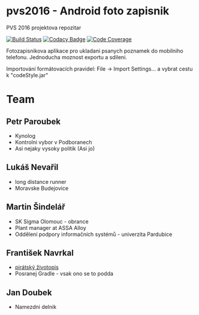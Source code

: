 # pvs2016 - Android foto zapisnik
PVS 2016 projektova repozitar

[![Build Status](https://travis-ci.org/jandoubek/pvs2016.png)](https://travis-ci.org/jandoubek/pvs2016)
[![Codacy Badge](https://api.codacy.com/project/badge/Grade/08919ca416254f30829c2af7e5d3961c)](https://www.codacy.com/app/mr-jan-doubek/pvs2016?utm_source=github.com&amp;utm_medium=referral&amp;utm_content=jandoubek/pvs2016&amp;utm_campaign=Badge_Grade)
[![Code Coverage](https://img.shields.io/codecov/c/gh/jandoubek/pvs2016/master.svg)](https://codecov.io/gh/jandoubek/pvs2016)

Fotozapisnikova aplikace pro ukladani psanych poznamek do mobilniho telefonu. Jednoducha moznost exportu a sdileni.

Importování formátovacích pravidel: File -> Import Settings... a vybrat cestu k "codeStyle.jar"

# Team

## Petr Paroubek
* Kynolog
* Kontrolni vybor v Podboranech
* Asi nejaky vysoky politik (Asi jo)

## Lukáš Nevařil
* long distance runner
* Moravske Budejovice

## Martin Šindelář
* SK Sigma Olomouc - obrance
* Plant manager at ASSA Alloy
* Oddělení podpory informačních systémů - univerzita Pardubice

## František Navrkal
* [pirátský životopis](https://pirati.cz/lide/frantisek_navrkal)
* Posranej Gradle - vsak ono se to podda

## Jan Doubek
* Namezdni delnik
